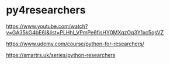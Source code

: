 # py4researchers
https://www.youtube.com/watch?v=GA35kG4bE6I&list=PLHhI_VPmPe6fisHY0MXqzOq3Y1xc5qsVZ

https://www.udemy.com/course/python-for-researchers/

https://smartrs.uk/series/python-researchers
